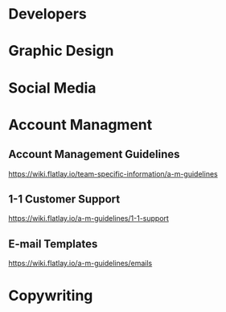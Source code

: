<!-- TITLE: Team Specific Information -->

# Developers
# Graphic Design

# Social Media
# Account Managment
## Account Management Guidelines
https://wiki.flatlay.io/team-specific-information/a-m-guidelines

## 1-1 Customer Support
https://wiki.flatlay.io/a-m-guidelines/1-1-support

## E-mail Templates
https://wiki.flatlay.io/a-m-guidelines/emails
# Copywriting